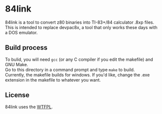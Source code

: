# 84link  

84link is a tool to convert z80 binaries into TI-83+/84 calculator .8xp files.  
This is intended to replace devpac8x, a tool that only works these days with a DOS emulator.  

## Build process  

To bulid, you will need `gcc` (or any C compiler if you edit the makefile) and GNU Make.  
Go to this directory in a command prompt and type `make` to build.  
Currently, the makefile builds for windows. If you'd like, change the .exe extension in the makefile to whatever you want.

## License

84link uses the [WTFPL](http://www.wtfpl.net/).